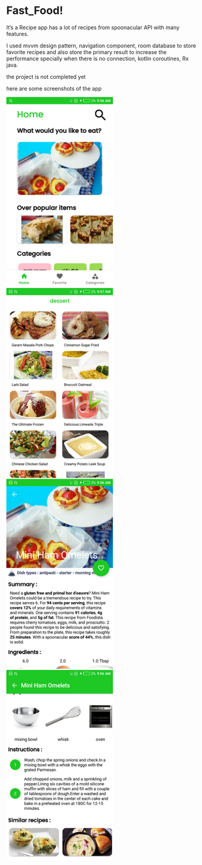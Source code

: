 # Fast_Food!

It’s a Recipe app has a lot of recipes from spoonacular API with many features.

I used mvvm design pattern, navigation component, room database to store
favorite recipes and also store the primary result to increase the performance
specially when there is no connection, kotlin coroutines, Rx java.

the project is  not completed yet 

here are some screenshots of the app

<img src="images/home.png" height="500">
<img src="images/category.png" height="500">
<img src="images/recipe.png" height="500">
<img src="images/recipe2.png" height="500">
